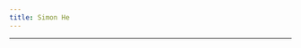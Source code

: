 ```yaml
---
title: Simon He
---
```


<ClientOnly>
  <Plum/>
</ClientOnly>

<vivid-typing spilt-tag="span" v-if="lan==='en'" :content="$t.title" />
<vivid-typing spilt-tag="span" v-else :content="$t.title" />

<p v-for="content in $t.contents" class="v-content"  v-html="content"></p>

***
<p v-for="content in $t.findMe" v-html="content"></p>
<script setup>
  import { $t, lan } from '../lang'
  import { onMounted } from 'vue'
  onMounted(() => {
    const title = document.querySelector('main>div:first-child>h1')
    title.innerHTML = title.textContent.replace(/\S/g, "<span class='title-split'>$&</span>")
    const s = document.querySelector('.title-split:nth-child(1)')
    // anime({
    //     targets: '.signature',
    //     translateY: 0,
    //     rotateZ: 1440,
    //     duration:5000,
    //     delay: function(el, i) { 
    //       return i * 200;
    //     },
    // })
    anime({
        targets: 'main>div:first-child>h1',
        translateY: 0,
        rotateZ: 360,
        delay: 10000,
    })
     anime({
        targets: '.v-content',
        translateX: 0,
        duration: 1000,
        delay: function(el, i) { 
          if(el)
           el.style.transform = `translateX(${i%2===0?'-':''}100vw)`
          return i * 500;
        },
    })
  })
</script>
<style >
  .title-split:nth-child(1) {
    display:inline-block;
    animation: title-split 8s 20s ease-in-out infinite;
    animation-delay: 3s;
  }
  @keyframes title-split{
    0%{
      transform: translate3d(0,0,0) ;
    }
    20%{
      transform: translate3d(0,0,0) rotateY(720deg);
      animation-play-state: paused;
    }
    50%{
      transform: translate3d(0,0,0) rotateY(720deg);
      animation-play-state: paused;
    }
    80%{
      transform: translate3d(0,0,0) rotateY(0deg);
      animation-play-state: paused;
    }
    100%{
      transform: translate3d(0,0,0) rotateY(0deg);
    }
  }
</style>
